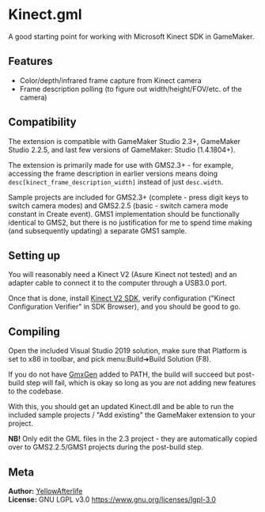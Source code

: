 # Kinect.gml

A good starting point for working with Microsoft Kinect SDK in GameMaker.

## Features

* Color/depth/infrared frame capture from Kinect camera
* Frame description polling (to figure out width/height/FOV/etc. of the camera)

## Compatibility

The extension is compatible with GameMaker Studio 2.3+, GameMaker Studio 2.2.5, and last few versions of GameMaker: Studio (1.4.1804+).

The extension is primarily made for use with GMS2.3+ - for example, accessing the frame description in earlier versions means doing `desc[kinect_frame_description_width]` instead of just `desc.width`.

Sample projects are included for GMS2.3+ (complete - press digit keys to switch camera modes) and GMS2.2.5 (basic - switch camera mode constant in Create event). GMS1 implementation should be functionally identical to GMS2, but there is no justification for me to spend time making (and subsequently updating) a separate GMS1 sample.

## Setting up

You will reasonably need a Kinect V2 (Asure Kinect not tested) and an adapter cable to connect it to the computer through a USB3.0 port.

Once that is done, install [Kinect V2 SDK](https://www.microsoft.com/en-us/download/details.aspx?id=44561), verify configuration ("Kinect Configuration Verifier" in SDK Browser), and you should be good to go.

## Compiling

Open the included Visual Studio 2019 solution, make sure that Platform is set to x86 in toolbar, and pick menu:Build➜Build Solution (F8).

If you do not have [GmxGen](https://github.com/YAL-GameMaker-Tools/GmxGen) added to PATH, the build will succeed but post-build step will fail, which is okay so long as you are not adding new features to the codebase.

With this, you should get an updated Kinect.dll and be able to run the included sample projects / "Add existing" the GameMaker extension to your project.

**NB!** Only edit the GML files in the 2.3 project - they are automatically copied over to GMS2.2.5/GMS1 projects during the post-build step.

## Meta

**Author:** [YellowAfterlife](https://github.com/YellowAfterlife)  
**License:** GNU LGPL v3.0 https://www.gnu.org/licenses/lgpl-3.0